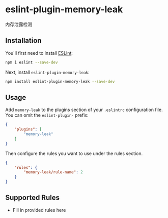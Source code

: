 # eslint-plugin-memory-leak

内存泄露检测

## Installation

You'll first need to install [ESLint](https://eslint.org/):

```sh
npm i eslint --save-dev
```

Next, install `eslint-plugin-memory-leak`:

```sh
npm install eslint-plugin-memory-leak --save-dev
```

## Usage

Add `memory-leak` to the plugins section of your `.eslintrc` configuration file. You can omit the `eslint-plugin-` prefix:

```json
{
    "plugins": [
        "memory-leak"
    ]
}
```


Then configure the rules you want to use under the rules section.

```json
{
    "rules": {
        "memory-leak/rule-name": 2
    }
}
```

## Supported Rules

* Fill in provided rules here


